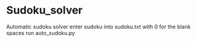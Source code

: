 # Sudoku_solver
Automatic sudoku solver
enter sudoku into sudoku.txt with 0 for the blank spaces
run auto_sudoku.py
